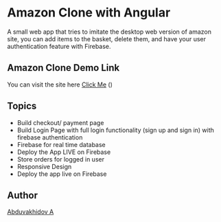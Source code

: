 # Amazon Clone with Angular

A small web app that tries to imitate the desktop web version of amazon site, you can add items to the basket, delete them, and have your user authentication feature with Firebase.

## Amazon Clone Demo Link

You can visit the site here [Click Me](https://clone-83843.web.app/) ()

## Topics

- Build checkout/ payment page
- Build Login Page with full login functionality (sign up and sign in) with firebase authentication
- Firebase for real time database
- Deploy the App LIVE on Firebase
- Store orders for logged in user
- Responsive Design
- Deploy the app live on Firebase

## Author

 [Abduvakhidov A](https://github.com/Ahmet-KG)


